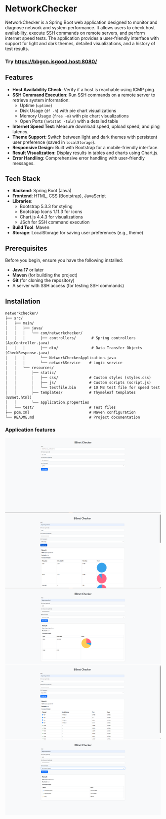 # NetworkChecker

NetworkChecker is a Spring Boot web application designed to monitor and diagnose network and system performance. It allows users to check host availability, execute SSH commands on remote servers, and perform internet speed tests. The application provides a user-friendly interface with support for light and dark themes, detailed visualizations, and a history of test results.

### Try https://bbgon.isgood.host:8080/

## Features

- **Host Availability Check**: Verify if a host is reachable using ICMP ping.
- **SSH Command Execution**: Run SSH commands on a remote server to retrieve system information:
    - Uptime (`uptime`)
    - Disk Usage (`df -h`) with pie chart visualizations
    - Memory Usage (`free -m`) with pie chart visualizations
    - Open Ports (`netstat -tuln`) with a detailed table
- **Internet Speed Test**: Measure download speed, upload speed, and ping latency.
- **Theme Support**: Switch between light and dark themes with persistent user preference (saved in `localStorage`).
- **Responsive Design**: Built with Bootstrap for a mobile-friendly interface.
- **Result Visualization**: Display results in tables and charts using Chart.js.
- **Error Handling**: Comprehensive error handling with user-friendly messages.

## Tech Stack

- **Backend**: Spring Boot (Java)
- **Frontend**: HTML, CSS (Bootstrap), JavaScript
- **Libraries**:
    - Bootstrap 5.3.3 for styling
    - Bootstrap Icons 1.11.3 for icons
    - Chart.js 4.4.3 for visualizations
    - JSch for SSH command execution
- **Build Tool**: Maven
- **Storage**: LocalStorage for saving user preferences (e.g., theme)

## Prerequisites

Before you begin, ensure you have the following installed:

- **Java 17** or later
- **Maven** (for building the project)
- **Git** (for cloning the repository)
- A server with SSH access (for testing SSH commands)

## Installation

    networkchecker/
    ├── src/
    │   ├── main/
    │   │   ├── java/
    │   │   │   └── com/networkchecker/
    │   │   │       ├── controllers/       # Spring controllers (ApiController.java)
    │   │   │       ├── dto/               # Data Transfer Objects (CheckResponse.java)
    │   │   │       └── NetworkCheckerApplication.java
    │   │   │       └── networkService    # Logic service  
    │   │   └── resources/
    │   │       ├── static/
    │   │       │   ├── css/              # Custom styles (styles.css)
    │   │       │   ├── js/               # Custom scripts (script.js)
    │   │       │   └── testfile.bin      # 10 MB test file for speed test
    │   │       ├── templates/            # Thymeleaf templates (BBnet.html)
    │   │       └── application.properties
    │   └── test/                         # Test files
    ├── pom.xml                           # Maven configuration
    └── README.md                         # Project documentation
### Application features

![Описание изображения](UI.png)
![Описание изображения](DiskUsage.png)
![Описание изображения](MemoryUsage.png)
![Описание изображения](OpenPorts.png)
![Описание изображения](TestInternetSpeed.png)